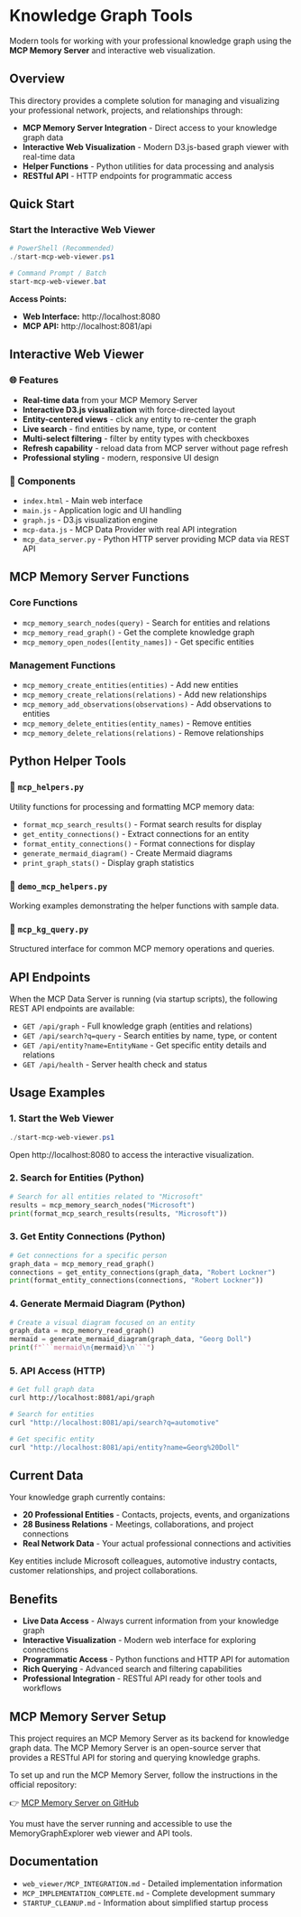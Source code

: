 # Knowledge Graph Tools

Modern tools for working with your professional knowledge graph using the **MCP Memory Server** and interactive web visualization.

## Overview

This directory provides a complete solution for managing and visualizing your professional network, projects, and relationships through:

- **MCP Memory Server Integration** - Direct access to your knowledge graph data
- **Interactive Web Visualization** - Modern D3.js-based graph viewer with real-time data
- **Helper Functions** - Python utilities for data processing and analysis
- **RESTful API** - HTTP endpoints for programmatic access

## Quick Start

### Start the Interactive Web Viewer

```powershell
# PowerShell (Recommended)
./start-mcp-web-viewer.ps1

# Command Prompt / Batch
start-mcp-web-viewer.bat
```

**Access Points:**
- **Web Interface:** http://localhost:8080
- **MCP API:** http://localhost:8081/api

## Interactive Web Viewer

### 🌐 Features

- **Real-time data** from your MCP Memory Server
- **Interactive D3.js visualization** with force-directed layout
- **Entity-centered views** - click any entity to re-center the graph
- **Live search** - find entities by name, type, or content
- **Multi-select filtering** - filter by entity types with checkboxes
- **Refresh capability** - reload data from MCP server without page refresh
- **Professional styling** - modern, responsive UI design

### 🔧 Components

- `index.html` - Main web interface
- `main.js` - Application logic and UI handling
- `graph.js` - D3.js visualization engine
- `mcp-data.js` - MCP Data Provider with real API integration
- `mcp_data_server.py` - Python HTTP server providing MCP data via REST API

## MCP Memory Server Functions

### Core Functions

- `mcp_memory_search_nodes(query)` - Search for entities and relations
- `mcp_memory_read_graph()` - Get the complete knowledge graph
- `mcp_memory_open_nodes([entity_names])` - Get specific entities

### Management Functions

- `mcp_memory_create_entities(entities)` - Add new entities
- `mcp_memory_create_relations(relations)` - Add new relationships
- `mcp_memory_add_observations(observations)` - Add observations to entities
- `mcp_memory_delete_entities(entity_names)` - Remove entities
- `mcp_memory_delete_relations(relations)` - Remove relationships

## Python Helper Tools

### 📁 `mcp_helpers.py`

Utility functions for processing and formatting MCP memory data:

- `format_mcp_search_results()` - Format search results for display
- `get_entity_connections()` - Extract connections for an entity
- `format_entity_connections()` - Format connections for display
- `generate_mermaid_diagram()` - Create Mermaid diagrams
- `print_graph_stats()` - Display graph statistics

### 📁 `demo_mcp_helpers.py`

Working examples demonstrating the helper functions with sample data.

### 📁 `mcp_kg_query.py`

Structured interface for common MCP memory operations and queries.

## API Endpoints

When the MCP Data Server is running (via startup scripts), the following REST API endpoints are available:

- `GET /api/graph` - Full knowledge graph (entities and relations)
- `GET /api/search?q=query` - Search entities by name, type, or content
- `GET /api/entity?name=EntityName` - Get specific entity details and relations
- `GET /api/health` - Server health check and status

## Usage Examples

### 1. Start the Web Viewer

```powershell
./start-mcp-web-viewer.ps1
```

Open http://localhost:8080 to access the interactive visualization.

### 2. Search for Entities (Python)

```python
# Search for all entities related to "Microsoft"
results = mcp_memory_search_nodes("Microsoft")
print(format_mcp_search_results(results, "Microsoft"))
```

### 3. Get Entity Connections (Python)

```python
# Get connections for a specific person
graph_data = mcp_memory_read_graph()
connections = get_entity_connections(graph_data, "Robert Lockner")
print(format_entity_connections(connections, "Robert Lockner"))
```

### 4. Generate Mermaid Diagram (Python)

```python
# Create a visual diagram focused on an entity
graph_data = mcp_memory_read_graph()
mermaid = generate_mermaid_diagram(graph_data, "Georg Doll")
print(f"```mermaid\n{mermaid}\n```")
```

### 5. API Access (HTTP)

```bash
# Get full graph data
curl http://localhost:8081/api/graph

# Search for entities
curl "http://localhost:8081/api/search?q=automotive"

# Get specific entity
curl "http://localhost:8081/api/entity?name=Georg%20Doll"
```

## Current Data

Your knowledge graph currently contains:

- **20 Professional Entities** - Contacts, projects, events, and organizations
- **28 Business Relations** - Meetings, collaborations, and project connections
- **Real Network Data** - Your actual professional connections and activities

Key entities include Microsoft colleagues, automotive industry contacts, customer relationships, and project collaborations.

## Benefits

- **Live Data Access** - Always current information from your knowledge graph
- **Interactive Visualization** - Modern web interface for exploring connections
- **Programmatic Access** - Python functions and HTTP API for automation
- **Rich Querying** - Advanced search and filtering capabilities
- **Professional Integration** - RESTful API ready for other tools and workflows


## MCP Memory Server Setup

This project requires an MCP Memory Server as its backend for knowledge graph data. The MCP Memory Server is an open-source server that provides a RESTful API for storing and querying knowledge graphs.

To set up and run the MCP Memory Server, follow the instructions in the official repository:

👉 [MCP Memory Server on GitHub](https://github.com/modelcontextprotocol/servers/tree/main/src/memory)

You must have the server running and accessible to use the MemoryGraphExplorer web viewer and API tools.

## Documentation

- `web_viewer/MCP_INTEGRATION.md` - Detailed implementation information
- `MCP_IMPLEMENTATION_COMPLETE.md` - Complete development summary
- `STARTUP_CLEANUP.md` - Information about simplified startup process
